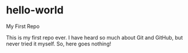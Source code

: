 # hello-world
My First Repo

This is my first repo ever. I have heard so much about Git and GitHub, but never tried it myself. So, here goes nothing!
